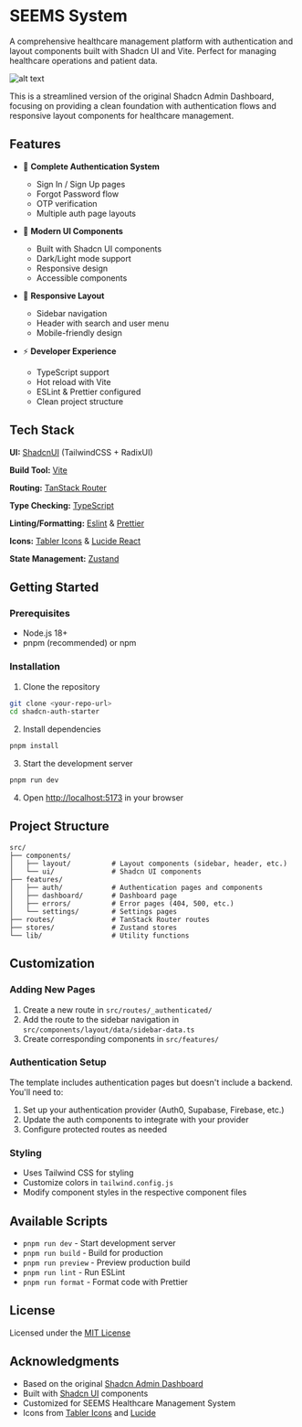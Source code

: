 # SEEMS System

A comprehensive healthcare management platform with authentication and layout components built with Shadcn UI and Vite. Perfect for managing healthcare operations and patient data.

![alt text](public/images/seems-system.png)

This is a streamlined version of the original Shadcn Admin Dashboard, focusing on providing a clean foundation with authentication flows and responsive layout components for healthcare management.

## Features

- 🔐 **Complete Authentication System**
  - Sign In / Sign Up pages
  - Forgot Password flow
  - OTP verification
  - Multiple auth page layouts

- 🎨 **Modern UI Components**
  - Built with Shadcn UI components
  - Dark/Light mode support
  - Responsive design
  - Accessible components

- 📱 **Responsive Layout**
  - Sidebar navigation
  - Header with search and user menu
  - Mobile-friendly design

- ⚡ **Developer Experience**
  - TypeScript support
  - Hot reload with Vite
  - ESLint & Prettier configured
  - Clean project structure

## Tech Stack

**UI:** [ShadcnUI](https://ui.shadcn.com) (TailwindCSS + RadixUI)

**Build Tool:** [Vite](https://vitejs.dev/)

**Routing:** [TanStack Router](https://tanstack.com/router/latest)

**Type Checking:** [TypeScript](https://www.typescriptlang.org/)

**Linting/Formatting:** [Eslint](https://eslint.org/) & [Prettier](https://prettier.io/)

**Icons:** [Tabler Icons](https://tabler.io/icons) & [Lucide React](https://lucide.dev/)

**State Management:** [Zustand](https://zustand-demo.pmnd.rs/)

## Getting Started

### Prerequisites

- Node.js 18+ 
- pnpm (recommended) or npm

### Installation

1. Clone the repository

```bash
git clone <your-repo-url>
cd shadcn-auth-starter
```

2. Install dependencies

```bash
pnpm install
```

3. Start the development server

```bash
pnpm run dev
```

4. Open [http://localhost:5173](http://localhost:5173) in your browser

## Project Structure

```
src/
├── components/
│   ├── layout/          # Layout components (sidebar, header, etc.)
│   └── ui/              # Shadcn UI components
├── features/
│   ├── auth/            # Authentication pages and components
│   ├── dashboard/       # Dashboard page
│   ├── errors/          # Error pages (404, 500, etc.)
│   └── settings/        # Settings pages
├── routes/              # TanStack Router routes
├── stores/              # Zustand stores
└── lib/                 # Utility functions
```

## Customization

### Adding New Pages

1. Create a new route in `src/routes/_authenticated/`
2. Add the route to the sidebar navigation in `src/components/layout/data/sidebar-data.ts`
3. Create corresponding components in `src/features/`

### Authentication Setup

The template includes authentication pages but doesn't include a backend. You'll need to:

1. Set up your authentication provider (Auth0, Supabase, Firebase, etc.)
2. Update the auth components to integrate with your provider
3. Configure protected routes as needed

### Styling

- Uses Tailwind CSS for styling
- Customize colors in `tailwind.config.js`
- Modify component styles in the respective component files

## Available Scripts

- `pnpm run dev` - Start development server
- `pnpm run build` - Build for production
- `pnpm run preview` - Preview production build
- `pnpm run lint` - Run ESLint
- `pnpm run format` - Format code with Prettier

## License

Licensed under the [MIT License](https://choosealicense.com/licenses/mit/)

## Acknowledgments

- Based on the original [Shadcn Admin Dashboard](https://github.com/satnaing/shadcn-admin)
- Built with [Shadcn UI](https://ui.shadcn.com) components
- Customized for SEEMS Healthcare Management System
- Icons from [Tabler Icons](https://tabler.io/icons) and [Lucide](https://lucide.dev/)
